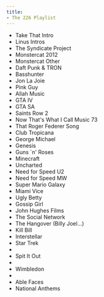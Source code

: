 ```yaml
---
title:
- The 226 Playlist
---
```


* Take That Intro
* Linus Intros
* The Syndicate Project
* Monstercat 2012
* Monstercat Other
* Daft Punk \& TRON
* Basshunter 
* Jon La Joie
* Pink Guy
* Allah Music
* GTA IV
* GTA SA
* Saints Row 2
* Now That's What I Call Music 73
* That Roger Federer Song
* Club Tropicana
* George Michael
* Genesis
* Guns `n' Roses
* Minecraft
* Uncharted
* Need for Speed U2
* Need for Speed MW
* Super Mario Galaxy 
* Miami Vice
* Ugly Betty
* Gossip Girl
* John Hughes Films
* The Social Network
* The Hangover (Billy Joel...)
* Kill Bill
* Interstellar
* Star Trek
* 
* Spit It Out
* 
* Wimbledon
* 
* Able Faces
* National Anthems
